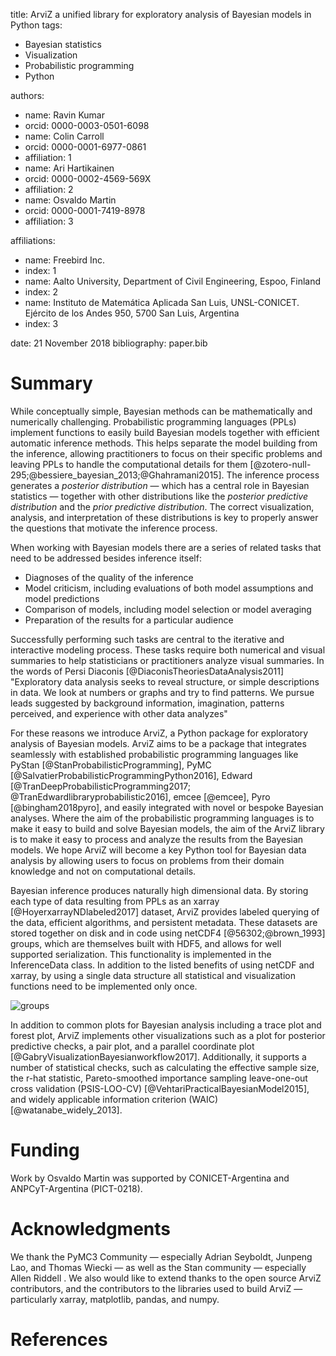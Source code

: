 title: ArviZ a unified library for exploratory analysis of Bayesian models in Python
tags:

- Bayesian statistics
- Visualization
- Probabilistic programming
- Python

authors:

- name: Ravin Kumar
- orcid: 0000-0003-0501-6098
- name: Colin Carroll
- orcid: 0000-0001-6977-0861
- affiliation: 1
- name: Ari Hartikainen
- orcid: 0000-0002-4569-569X
- affiliation: 2
- name: Osvaldo Martin
- orcid: 0000-0001-7419-8978
- affiliation: 3

affiliations:

- name: Freebird Inc.
- index: 1
- name: Aalto University, Department of Civil Engineering, Espoo, Finland
- index: 2
- name: Instituto de Matemática Aplicada San Luis, UNSL-CONICET. Ejército de los Andes 950, 5700 San Luis, Argentina
- index: 3

date: 21 November 2018
bibliography: paper.bib

# Summary

While conceptually simple, Bayesian methods can be mathematically and numerically challenging. Probabilistic programming languages (PPLs) implement functions to easily build Bayesian models together with efficient automatic inference methods. This helps separate the model building from the inference, allowing practitioners to focus on their specific problems and leaving PPLs to handle the computational details for them [@zotero-null-295;@bessiere_bayesian_2013;@Ghahramani2015]. The inference process generates a *posterior distribution* — which has a central role in Bayesian statistics — together with other distributions like the *posterior predictive distribution* and the *prior predictive distribution*. The correct visualization, analysis, and interpretation of these distributions is key to properly answer the questions that motivate the inference process.

When working with Bayesian models there are a series of related tasks that need to be addressed besides inference itself:


- Diagnoses of the quality of the inference
- Model criticism, including evaluations of both model assumptions and model predictions
- Comparison of models, including model selection or model averaging
- Preparation of the results for a particular audience

Successfully performing such tasks are central to the iterative and interactive modeling process. These tasks require both numerical and visual summaries to help statisticians or practitioners analyze visual summaries. In the words of Persi Diaconis [@DiaconisTheoriesDataAnalysis2011] "Exploratory data analysis seeks to reveal structure, or simple descriptions in data. We look at numbers or graphs and try to find patterns. We pursue leads suggested by background information, imagination, patterns perceived, and experience with other data analyzes"

For these reasons we introduce ArviZ, a Python package for exploratory analysis of Bayesian models. ArviZ aims to be a package that integrates seamlessly with established probabilistic programming languages like PyStan [@StanProbabilisticProgramming], PyMC [@SalvatierProbabilisticProgrammingPython2016], Edward [@TranDeepProbabilisticProgramming2017; @TranEdwardlibraryprobabilistic2016], emcee [@emcee], Pyro [@bingham2018pyro], and easily integrated with novel or bespoke Bayesian analyses.  Where the aim of the probabilistic programming languages is to make it easy to build and solve Bayesian models, the aim of the ArviZ library is to make it easy to process and analyze the results from the Bayesian models. We hope ArviZ will become a key Python tool for Bayesian data analysis by allowing users to focus on problems from their domain knowledge and not on computational details.

Bayesian inference produces naturally high dimensional data. By storing each type of data resulting from PPLs as an xarray [@HoyerxarrayNDlabeled2017] dataset, ArviZ provides labeled querying of the data, efficient algorithms, and persistent metadata. These datasets are stored together on disk and in code using netCDF4 [@56302;@brown_1993] groups, which are themselves built with HDF5, and allows for well supported serialization. This functionality is implemented in the InferenceData class. In addition to the listed benefits of using netCDF and xarray, by using a single data structure all statistical and visualization functions need to be implemented only once.

![groups](https://d2mxuefqeaa7sj.cloudfront.net/s_26E7E0D1516EA1B427269A258102C3AC9090025345CBB4CA6C7DBDA445D6595F_1542830805296_inference_data.png)


In addition to common plots for Bayesian analysis including a trace plot and forest plot, ArviZ implements other visualizations such as a plot for posterior predictive checks, a pair plot, and a parallel coordinate plot [@GabryVisualizationBayesianworkflow2017]. Additionally, it supports a number of statistical checks, such as calculating the effective sample size, the r-hat statistic, Pareto-smoothed importance sampling leave-one-out cross validation (PSIS-LOO-CV) [@VehtariPracticalBayesianModel2015], and widely applicable information criterion (WAIC) [@watanabe_widely_2013].

# Funding

Work by Osvaldo Martin was supported by CONICET-Argentina and ANPCyT-Argentina (PICT-0218).

# Acknowledgments

We thank the PyMC3 Community — especially Adrian Seyboldt, Junpeng Lao, and Thomas Wiecki — as well as the Stan community — especially Allen Riddell . We also would like to extend thanks to the open source ArviZ contributors, and the contributors to the libraries used to build ArviZ — particularly xarray, matplotlib, pandas, and numpy.

# References


